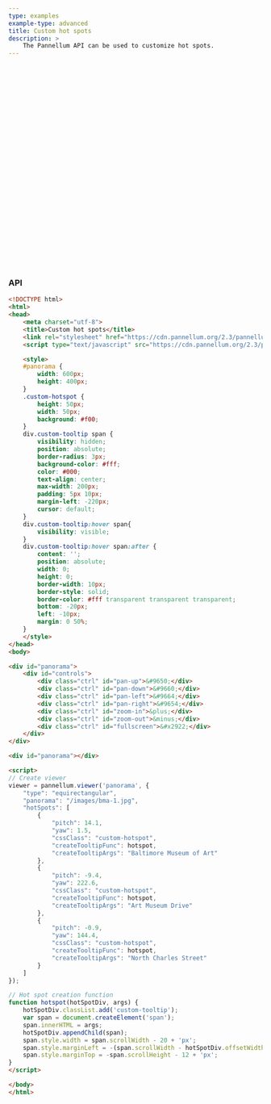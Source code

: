 ```yaml
---
type: examples
example-type: advanced
title: Custom hot spots
description: >
    The Pannellum API can be used to customize hot spots.
---
```


<style>
#panorama {
    width: 600px;
    height: 400px;
}
.custom-hotspot {
    height: 50px;
    width: 50px;
    background: #f00;
}
div.custom-tooltip span {
    visibility: hidden;
    position: absolute;
    border-radius: 3px;
    background-color: #fff;
    color: #000;
    text-align: center;
    max-width: 200px;
    padding: 5px 10px;
    margin-left: -220px;
    cursor: default;
}
div.custom-tooltip:hover span{
    visibility: visible;
}
div.custom-tooltip:hover span:after {
    content: '';
    position: absolute;
    width: 0;
    height: 0;
    border-width: 10px;
    border-style: solid;
    border-color: #fff transparent transparent transparent;
    bottom: -20px;
    left: -10px;
    margin: 0 50%;
}
</style>

<div id="panorama"></div>

<script>
// Create viewer
viewer = pannellum.viewer('panorama', ﻿{
    "type": "equirectangular",
    "panorama": "/images/bma-1.jpg",
    "hotSpots": [
        {
            "pitch": 14.1,
            "yaw": 1.5,
            "cssClass": "custom-hotspot",
            "createTooltipFunc": hotspot,
            "createTooltipArgs": "Baltimore Museum of Art"
        },
        {
            "pitch": -9.4,
            "yaw": 222.6,
            "cssClass": "custom-hotspot",
            "createTooltipFunc": hotspot,
            "createTooltipArgs": "Art Museum Drive"
        },
        {
            "pitch": -0.9,
            "yaw": 144.4,
            "cssClass": "custom-hotspot",
            "createTooltipFunc": hotspot,
            "createTooltipArgs": "North Charles Street"
        }
    ]
});

// Hot spot creation function
function hotspot(hotSpotDiv, args) {
    hotSpotDiv.classList.add('custom-tooltip');
    var span = document.createElement('span');
    span.innerHTML = args;
    hotSpotDiv.appendChild(span);
    span.style.width = span.scrollWidth - 20 + 'px';
    span.style.marginLeft = -(span.scrollWidth - hotSpotDiv.offsetWidth) / 2 + 'px';
    span.style.marginTop = -span.scrollHeight - 12 + 'px';
}
</script>

### API

```html
<!DOCTYPE html>
<html>
<head>
    <meta charset="utf-8">
    <title>Custom hot spots</title>
    <link rel="stylesheet" href="https://cdn.pannellum.org/2.3/pannellum.css"/>
    <script type="text/javascript" src="https://cdn.pannellum.org/2.3/pannellum.js"></script>

    <style>
    #panorama {
        width: 600px;
        height: 400px;
    }
    .custom-hotspot {
        height: 50px;
        width: 50px;
        background: #f00;
    }
    div.custom-tooltip span {
        visibility: hidden;
        position: absolute;
        border-radius: 3px;
        background-color: #fff;
        color: #000;
        text-align: center;
        max-width: 200px;
        padding: 5px 10px;
        margin-left: -220px;
        cursor: default;
    }
    div.custom-tooltip:hover span{
        visibility: visible;
    }
    div.custom-tooltip:hover span:after {
        content: '';
        position: absolute;
        width: 0;
        height: 0;
        border-width: 10px;
        border-style: solid;
        border-color: #fff transparent transparent transparent;
        bottom: -20px;
        left: -10px;
        margin: 0 50%;
    }
    </style>
</head>
<body>

<div id="panorama">
    <div id="controls">
        <div class="ctrl" id="pan-up">&#9650;</div>
        <div class="ctrl" id="pan-down">&#9660;</div>
        <div class="ctrl" id="pan-left">&#9664;</div>
        <div class="ctrl" id="pan-right">&#9654;</div>
        <div class="ctrl" id="zoom-in">&plus;</div>
        <div class="ctrl" id="zoom-out">&minus;</div>
        <div class="ctrl" id="fullscreen">&#x2922;</div>
    </div>
</div>

<div id="panorama"></div>

<script>
// Create viewer
viewer = pannellum.viewer('panorama', ﻿{
    "type": "equirectangular",
    "panorama": "/images/bma-1.jpg",
    "hotSpots": [
        {
            "pitch": 14.1,
            "yaw": 1.5,
            "cssClass": "custom-hotspot",
            "createTooltipFunc": hotspot,
            "createTooltipArgs": "Baltimore Museum of Art"
        },
        {
            "pitch": -9.4,
            "yaw": 222.6,
            "cssClass": "custom-hotspot",
            "createTooltipFunc": hotspot,
            "createTooltipArgs": "Art Museum Drive"
        },
        {
            "pitch": -0.9,
            "yaw": 144.4,
            "cssClass": "custom-hotspot",
            "createTooltipFunc": hotspot,
            "createTooltipArgs": "North Charles Street"
        }
    ]
});

// Hot spot creation function
function hotspot(hotSpotDiv, args) {
    hotSpotDiv.classList.add('custom-tooltip');
    var span = document.createElement('span');
    span.innerHTML = args;
    hotSpotDiv.appendChild(span);
    span.style.width = span.scrollWidth - 20 + 'px';
    span.style.marginLeft = -(span.scrollWidth - hotSpotDiv.offsetWidth) / 2 + 'px';
    span.style.marginTop = -span.scrollHeight - 12 + 'px';
}
</script>

</body>
</html>
```
